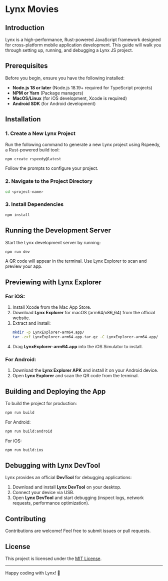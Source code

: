 # Lynx Movies

## Introduction
Lynx is a high-performance, Rust-powered JavaScript framework designed for cross-platform mobile application development. This guide will walk you through setting up, running, and debugging a Lynx JS project.

## Prerequisites
Before you begin, ensure you have the following installed:

- **Node.js 18 or later** (Node.js 18.19+ required for TypeScript projects)
- **NPM or Yarn** (Package managers)
- **MacOS/Linux** (for iOS development, Xcode is required)
- **Android SDK** (for Android development)

## Installation
### 1. Create a New Lynx Project
Run the following command to generate a new Lynx project using Rspeedy, a Rust-powered build tool:

```sh
npm create rspeedy@latest
```

Follow the prompts to configure your project.

### 2. Navigate to the Project Directory
```sh
cd <project-name>
```

### 3. Install Dependencies
```sh
npm install
```

## Running the Development Server
Start the Lynx development server by running:
```sh
npm run dev
```

A QR code will appear in the terminal. Use Lynx Explorer to scan and preview your app.

## Previewing with Lynx Explorer
### For iOS:
1. Install Xcode from the Mac App Store.
2. Download **Lynx Explorer** for macOS (arm64/x86_64) from the official website.
3. Extract and install:
   ```sh
   mkdir -p LynxExplorer-arm64.app/
   tar -zxf LynxExplorer-arm64.app.tar.gz -C LynxExplorer-arm64.app/
   ```
4. Drag **LynxExplorer-arm64.app** into the iOS Simulator to install.

### For Android:
1. Download the **Lynx Explorer APK** and install it on your Android device.
2. Open **Lynx Explorer** and scan the QR code from the terminal.

## Building and Deploying the App
To build the project for production:
```sh
npm run build
```

For Android:
```sh
npm run build:android
```

For iOS:
```sh
npm run build:ios
```

## Debugging with Lynx DevTool
Lynx provides an official **DevTool** for debugging applications:

1. Download and install **Lynx DevTool** on your desktop.
2. Connect your device via USB.
3. Open **Lynx DevTool** and start debugging (inspect logs, network requests, performance optimization).

## Contributing
Contributions are welcome! Feel free to submit issues or pull requests.

## License
This project is licensed under the [MIT License](LICENSE).

---

Happy coding with Lynx! 🚀

